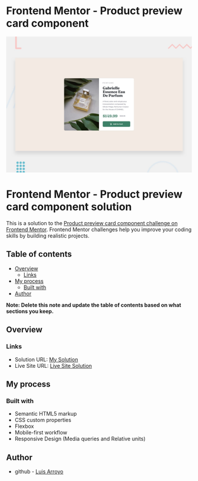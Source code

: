 # Frontend Mentor - Product preview card component

![Design preview for the Product preview card component coding challenge](./design/desktop-preview.jpg)

# Frontend Mentor - Product preview card component solution

This is a solution to the [Product preview card component challenge on Frontend Mentor](https://www.frontendmentor.io/challenges/product-preview-card-component-GO7UmttRfa). Frontend Mentor challenges help you improve your coding skills by building realistic projects. 

## Table of contents

- [Overview](#overview)
  - [Links](#links)
- [My process](#my-process)
  - [Built with](#built-with)
- [Author](#author)

**Note: Delete this note and update the table of contents based on what sections you keep.**

## Overview

### Links

- Solution URL: [My Solution](https://www.frontendmentor.io/solutions/product-preview-card-component--Q0fB2YBzp)
- Live Site URL: [Live Site Solution](https://larbz.github.io/product-preview-card-component-main/)

## My process

### Built with

- Semantic HTML5 markup
- CSS custom properties
- Flexbox
- Mobile-first workflow
- Responsive Design (Media queries and Relative units)

## Author

- github - [Luis Arroyo](https://github.com/Larbz)
